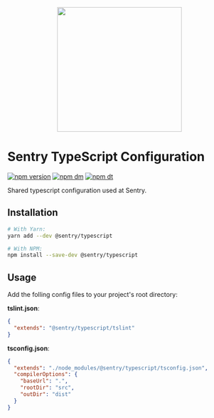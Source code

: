 <p align="center">
    <img src="https://sentry-brand.storage.googleapis.com/sentry-logo-black.png" width="280">
    <br />
</p>

# Sentry TypeScript Configuration

[![npm version](https://img.shields.io/npm/v/@sentry/typescript.svg)](https://www.npmjs.com/package/@sentry/typescript)
[![npm dm](https://img.shields.io/npm/dm/@sentry/typescript.svg)](https://www.npmjs.com/package/@sentry/typescript)
[![npm dt](https://img.shields.io/npm/dt/@sentry/typescript.svg)](https://www.npmjs.com/package/@sentry/typescript)

Shared typescript configuration used at Sentry.

## Installation

```sh
# With Yarn:
yarn add --dev @sentry/typescript

# With NPM:
npm install --save-dev @sentry/typescript
```

## Usage

Add the folling config files to your project's root directory:

**tslint.json**:

```json
{
  "extends": "@sentry/typescript/tslint"
}
```

**tsconfig.json**:

```json
{
  "extends": "./node_modules/@sentry/typescript/tsconfig.json",
  "compilerOptions": {
    "baseUrl": ".",
    "rootDir": "src",
    "outDir": "dist"
  }
}
```
